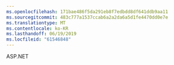 ```yaml
---
ms.openlocfilehash: 171bae486f5da291eb8f7edbdd8df641ddb9aa11
ms.sourcegitcommit: 483c777a1537ccab6a2a2da6a5d1fe4470dd0e7e
ms.translationtype: MT
ms.contentlocale: ko-KR
ms.lasthandoff: 06/19/2019
ms.locfileid: "61546848"
---
```

ASP.NET
